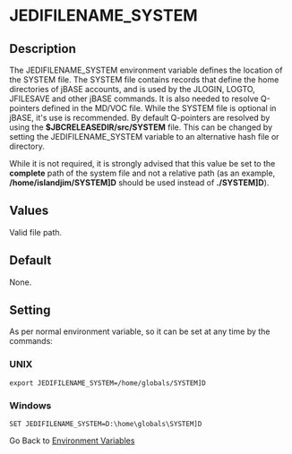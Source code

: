 # JEDIFILENAME_SYSTEM

<PageHeader />

## Description

The JEDIFILENAME_SYSTEM environment variable defines the location of the SYSTEM file. The SYSTEM file contains records that define the home directories of jBASE accounts, and is used by the JLOGIN, LOGTO, JFILESAVE and other jBASE commands. It is also needed to resolve Q-pointers defined in the MD/VOC file. While the SYSTEM file is optional in jBASE, it's use is recommended. By default Q-pointers are resolved by using the **$JBCRELEASEDIR/src/SYSTEM** file. This can be changed by setting the JEDIFILENAME_SYSTEM variable to an alternative hash file or directory.

While it is not required, it is strongly advised that this value be set to the **complete** path of the system file and not a relative path (as an example, **/home/islandjim/SYSTEM]D** should be used instead of **./SYSTEM]D**).

## Values

Valid file path.

## Default

None.

## Setting

As per normal environment variable, so it can be set at any time by the commands:

### UNIX

```
export JEDIFILENAME_SYSTEM=/home/globals/SYSTEM]D
```

### Windows

```
SET JEDIFILENAME_SYSTEM=D:\home\globals\SYSTEM]D
```

Go Back to [Environment Variables](./../README.md)

<PageFooter />
